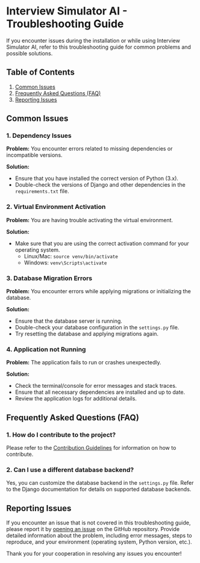 

# Interview Simulator AI - Troubleshooting Guide

If you encounter issues during the installation or while using Interview Simulator AI, refer to this troubleshooting guide for common problems and possible solutions.

## Table of Contents

1. [Common Issues](#common-issues)
2. [Frequently Asked Questions (FAQ)](#frequently-asked-questions-faq)
3. [Reporting Issues](#reporting-issues)

## Common Issues

### 1. **Dependency Issues**

**Problem:**
You encounter errors related to missing dependencies or incompatible versions.

**Solution:**
- Ensure that you have installed the correct version of Python (3.x).
- Double-check the versions of Django and other dependencies in the `requirements.txt` file.

### 2. **Virtual Environment Activation**

**Problem:**
You are having trouble activating the virtual environment.

**Solution:**
- Make sure that you are using the correct activation command for your operating system.
  - Linux/Mac: `source venv/bin/activate`
  - Windows: `venv\Scripts\activate`

### 3. **Database Migration Errors**

**Problem:**
You encounter errors while applying migrations or initializing the database.

**Solution:**
- Ensure that the database server is running.
- Double-check your database configuration in the `settings.py` file.
- Try resetting the database and applying migrations again.

### 4. **Application not Running**

**Problem:**
The application fails to run or crashes unexpectedly.

**Solution:**
- Check the terminal/console for error messages and stack traces.
- Ensure that all necessary dependencies are installed and up to date.
- Review the application logs for additional details.

## Frequently Asked Questions (FAQ)

### 1. **How do I contribute to the project?**

Please refer to the [Contribution Guidelines](CONTRIBUTING.md) for information on how to contribute.

### 2. **Can I use a different database backend?**

Yes, you can customize the database backend in the `settings.py` file. Refer to the Django documentation for details on supported database backends.

## Reporting Issues

If you encounter an issue that is not covered in this troubleshooting guide, please report it by [opening an issue](https://github.com/your-username/Interview-AI/issues) on the GitHub repository. Provide detailed information about the problem, including error messages, steps to reproduce, and your environment (operating system, Python version, etc.).

Thank you for your cooperation in resolving any issues you encounter!

